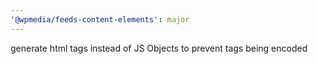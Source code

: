 ```yaml
---
'@wpmedia/feeds-content-elements': major
---
```


generate html tags instead of JS Objects to prevent tags being encoded
